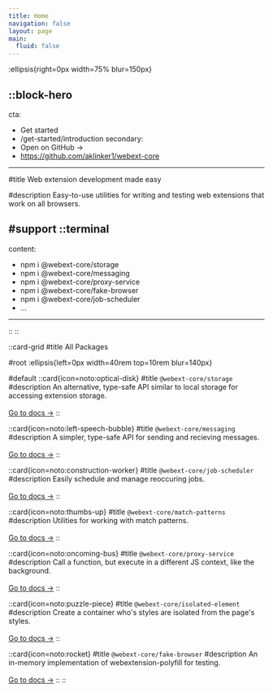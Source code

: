 ```yaml
---
title: Home
navigation: false
layout: page
main:
  fluid: false
---
```


:ellipsis{right=0px width=75% blur=150px}

::block-hero
---
cta:
  - Get started
  - /get-started/introduction
secondary:
  - Open on GitHub →
  - https://github.com/aklinker1/webext-core
---

#title
Web extension development made easy

#description
Easy-to-use utilities for writing and testing web extensions that work on all browsers.

#support
  ::terminal
  ---
  content:
  - npm i @webext-core/storage
  - npm i @webext-core/messaging
  - npm i @webext-core/proxy-service
  - npm i @webext-core/fake-browser
  - npm i @webext-core/job-scheduler
  - ...
  ---
  ::
::

::card-grid
#title
All Packages

#root
:ellipsis{left=0px width=40rem top=10rem blur=140px}

#default
  ::card{icon=noto:optical-disk}
  #title
  `@webext-core/storage`
  #description
  An alternative, type-safe API similar to local storage for accessing extension storage.
  <br />
  <br />
  [Go to docs →](/storage/installation)
  ::

  ::card{icon=noto:left-speech-bubble}
  #title
  `@webext-core/messaging`
  #description
  A simpler, type-safe API for sending and recieving messages.
  <br />
  <br />
  [Go to docs →](/messaging/installation)
  ::

  ::card{icon=noto:construction-worker}
  #title
  `@webext-core/job-scheduler`
  #description
  Easily schedule and manage reoccuring jobs.
  <br />
  <br />
  [Go to docs →](/job-scheduler/installation)
  ::

  ::card{icon=noto:thumbs-up}
  #title
  `@webext-core/match-patterns`
  #description
  Utilities for working with match patterns.
  <br />
  <br />
  [Go to docs →](/match-patterns/installation)
  ::

  ::card{icon=noto:oncoming-bus}
  #title
  `@webext-core/proxy-service`
  #description
  Call a function, but execute in a different JS context, like the background.
  <br />
  <br />
  [Go to docs →](/proxy-service/installation)
  ::

  ::card{icon=noto:puzzle-piece}
  #title
  `@webext-core/isolated-element`
  #description
  Create a container who's styles are isolated from the page's styles.
  <br />
  <br />
  [Go to docs →](/isolated-element/installation)
  ::

  ::card{icon=noto:rocket}
  #title
  `@webext-core/fake-browser`
  #description
  An in-memory implementation of webextension-polyfill for testing.
  <br />
  <br />
  [Go to docs →](/fake-browser/installation)
  ::
::
